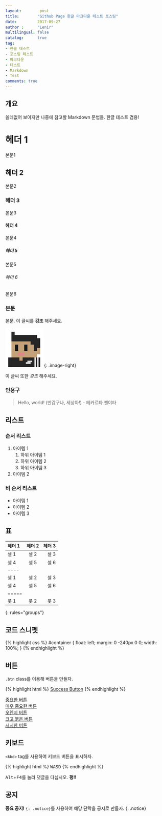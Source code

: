 ```yaml
---
layout:        post
title:        "Github Page 한글 마크다운 테스트 포스팅"
date:         2017-09-27
author :      "Lenir"
multilingual: false
catalog:      true
tag:
- 한글 테스트
- 포스팅 테스트
- 마크다운
- 테스트
- Markdown
- Test
comments: true
---
```


## 개요

쓸데없어 보이지만 나중에 참고할 Markdown 문법들. 한글 테스트 겸용!

# 헤더 1
본문1

## 헤더 2
본문2

### 헤더 3
본문3

#### 헤더 4
본문4

##### 헤더 5
본문5

###### 헤더 6
본문6

### 본문

본문. 이 글씨를 **강조** 해주세요.

![avatar](/img/avatar_only_profile_square.png){: .image-right}

이 글씨 또한 *강조* 해주세요.


### 인용구

> Hello, world! (반갑구나, 세상아!) - 테카르타 젠야타

## 리스트

### 순서 리스트

1. 아이템 1
   1. 하위 아이템 1
   2. 하위 아이템 2
   3. 하위 아이템 3
2. 아이템 2

### 비 순서 리스트

* 아이템 1
* 아이템 2
* 아이템 3

## 표

| 헤더 1  | 헤더 2  | 헤더 3  |
|:--------|:-------:|--------:|
| 셀 1    | 셀 2    | 셀 3    |
| 셀 4    | 셀 5    | 셀 6    |
|----
| 셀 1    | 셀 2    | 셀 3    |
| 셀 4    | 셀 5    | 셀 6    |
|=====
| 풋 1    | 풋 2    | 풋 3
{: rules="groups"}

## 코드 스니펫

{% highlight css %}
#container {
  float: left;
  margin: 0 -240px 0 0;
  width: 100%;
}
{% endhighlight %}

## 버튼

 `.btn` class를 이용해 버튼을 만들자.

{% highlight html %}
<a href="#" class="btn btn-success">Success Button</a>
{% endhighlight %}

<div markdown="0"><a href="#" class="btn">중요한 버튼</a></div>
<div markdown="0"><a href="#" class="btn btn-success">매우 중요한 버튼</a></div>
<div markdown="0"><a href="#" class="btn btn-warning">오렌지 버튼</a></div>
<div markdown="0"><a href="#" class="btn btn-danger">크고 붉은 버튼</a></div>
<div markdown="0"><a href="#" class="btn btn-info">시시한 버튼</a></div>

## 키보드

 `<kbd>` tag를 사용하여 키보드 버튼을 표시하자.

{% highlight html %}
<kbd>W</kbd><kbd>A</kbd><kbd>S</kbd><kbd>D</kbd>
{% endhighlight %}

<kbd>Alt</kbd>+<kbd>F4</kbd>를 눌러 댓글을 다십시오. **펑!!**

## 공지

**중요 공지!** `{: .notice}`를 사용하여 해당 단락을 공지로 만들자.
{: .notice}
